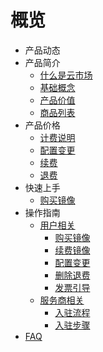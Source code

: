 # 概览
- 产品动态
- 产品简介
   - [什么是云市场](description/concept.md)
   - [基础概念](description/glossary.md)
   - [产品价值](description/adwantages.md)
   - [商品列表](description/product_list.md)
- 产品价格
   - [计费说明](buy/charge.md)
   - [配置变更](buy/configuration.md)
   - [续费](buy/renew.md)
   - [退费](buy/refund.md)
- 快速上手
   - [购买镜像](/umarketplace/fast/purchaseimage.md)
- 操作指南
   - [用户相关](guide/buyerinfo.md)
      - [购买镜像](guide/buyerinfo.md#购买镜像)
      - [续费镜像](guide/buyerinfo.md#续费镜像)
      - [配置变更](guide/buyerinfo.md#配置变更)
      - [删除退费](guide/buyerinfo.md#删除退费)
      - [发票引导](guide/buyerinfo.md#发票引导)
   - [服务商相关](guide/sellerinfo.md)
      - [入驻流程](guide/sellerinfo.md#入驻流程)
      - [入驻步骤](/umarketplace/guide/sellerinfo.md#入驻步骤)
- [FAQ](/umarketplace/support/faqs.md)
